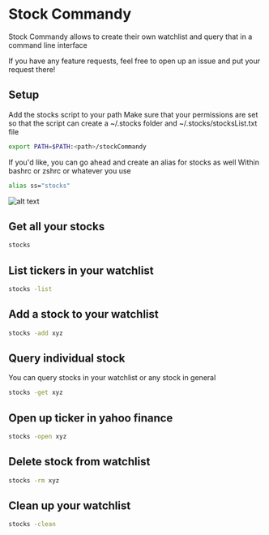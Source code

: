 # Stock Commandy
Stock Commandy allows to create their own watchlist and query that in a command line interface

If you have any feature requests, feel free to open up an issue and put your request there!

## Setup
Add the stocks script to your path
Make sure that your permissions are set so that the script can create a ~/.stocks folder and ~/.stocks/stocksList.txt file
```sh
export PATH=$PATH:<path>/stockCommandy
```

If you'd like, you can go ahead and create an alias for stocks as well
Within bashrc or zshrc or whatever you use

```sh
alias ss="stocks"
```

![alt text](https://github.com/savala/stockCommandy/raw/master/screenshots/screenshot.png "Output")

## Get all your stocks
```sh
stocks
```

## List tickers in your watchlist
```sh
stocks -list
```

## Add a stock to your watchlist
```sh
stocks -add xyz
```

## Query individual stock
You can query stocks in your watchlist or any stock in general
```sh
stocks -get xyz
```

## Open up ticker in yahoo finance
```sh
stocks -open xyz
```

## Delete stock from watchlist
```sh
stocks -rm xyz
```

## Clean up your watchlist
```sh
stocks -clean
```

